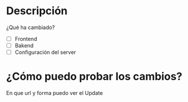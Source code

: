 # Descripción
¿Qué ha cambiado?

- [ ] Frontend 
- [ ] Bakend
- [ ] Configuración del server

# ¿Cómo puedo probar los cambios?
En que url y forma puedo ver el Update
